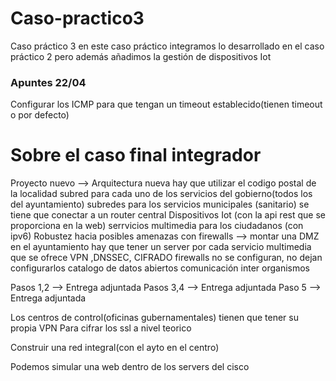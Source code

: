 # Caso-practico3
Caso práctico 3 en este caso práctico integramos lo desarrollado en el caso práctico 2 pero además añadimos la gestión de dispositivos Iot

### Apuntes 22/04
Configurar los ICMP para que tengan un timeout establecido(tienen timeout o por defecto)

# Sobre el caso final integrador

Proyecto nuevo --> Arquitectura nueva
hay que utilizar el codigo postal de la localidad 
subred para cada uno de los servicios del gobierno(todos los del ayuntamiento) 
subredes para los servicios municipales (sanitario)
se tiene que conectar a un router central
Dispositivos Iot (con la api rest que se proporciona en la web)
serrvicios multimedia para los ciudadanos (con ipv6)
Robustez hacia posibles amenazas con firewalls --> montar una DMZ en el ayuntamiento 
hay que tener un server por cada servicio multimedia que se ofrece 
VPN ,DNSSEC, CIFRADO
firewalls no se configuran, no dejan configurarlos
catalogo de datos abiertos 
comunicación inter organismos 


Pasos 1,2 --> Entrega adjuntada
Pasos 3,4 --> Entrega adjuntada 
Paso 5 --> Entrega adjuntada

Los centros de control(oficinas gubernamentales) tienen que tener su propia VPN 
Para cifrar los ssl a nivel teorico 

Construir una red integral(con el ayto en el centro)


Podemos simular una web dentro de los servers del cisco



